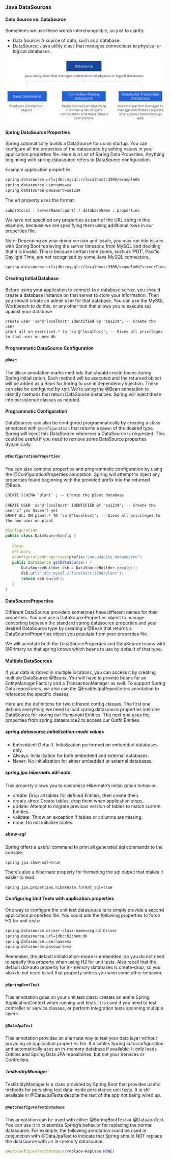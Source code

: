 ### Java DataSources

#### Data Source vs. DataSource

Sometimes we use these words interchangeable, so just to clarify:

* Data Source: A source of data, such as a database. 
* DataSource: Java utility class that manages connections to physical or logical databases.

![Alt text](JavaDataSourceObjects.png?raw=true "Types of Java DataSource Objects")

#### Spring DataSource Properties

Spring automatically builds a DataSource for us on startup. You can configure all the properties of the datasource by setting values in your application.properties file. Here is a List of Spring Data Properties. Anything beginning with spring.datasource refers to DataSource configuration.

Example application.properties:

```xml
spring.datasource.url=jdbc:mysql://localhost:3306/exampledb
spring.datasource.username=sa
spring.datasource.password=sa1234
```

The url property uses the format: 

```subprotocol : serverName[:port] / databaseName : properties```

We have not specified any properties as part of the URL string in this example, because we are specifying them using additional rows in our properties file.

Note: Depending on your driver version and locale, you may run into issues with Spring Boot retrieving the server timezone from MySQL and deciding that it is invalid. This is because certain time zones, such as ‘PDT’, Pacific Daylight Time, are not recognized by some Java MySQL connectors.

```xml
spring.datasource.url=jdbc:mysql://localhost:3306/exampledb?serverTimezone=UTC
```

#### Creating Initial Database

Before using your application to connect to a database server, you should create a database instance on that server to store your information. Then you should create an admin user for that database. You can use the MySQL Workbench to do this, or any other tool that allows you to execute sql against your database.
```mysql-sql
create user 'sa'@'localhost' identified by 'sa1234'; -- Create the user
grant all on exercise1.* to 'sa'@'localhost'; -- Gives all privileges to that user on new db
```

#### Programmatic DataSource Configuration

##### ```@Bean```

The ```@Bean``` annotation marks methods that should create beans during Spring initialization. Each method will be executed and the returned object will be added as a Bean for Spring to use in dependency injection. These can also be configured by xml. We’re using the @Bean annotation to identify methods that return DataSource instances. Spring will inject these into persistence classes as needed.

#### Programmatic Configuration

DataSources can also be configured programmatically by creating a class annotated with ```@Configuration``` that returns a ```@Bean``` of the desired type. Spring will inject this DataSource whenever a DataSource is requested. This could be useful if you need to retrieve some DataSource properties dynamically.

##### ```@ConfigurationProperties```

You can also combine properties and programmatic configuration by using the @ConfigurationProperties annotation. Spring will attempt to inject any properties found beginning with the provided prefix into the returned @Bean.

```dbn-sql
CREATE SCHEMA `plant` ; -- Create the plant database

CREATE USER 'sa'@'localhost' IDENTIFIED BY 'sa1234'; -- Create the user if you haven’t yet
GRANT ALL ON plant.* TO 'sa'@'localhost'; -- Gives all privileges to the new user on plant
```

```java
@Configuration
public class DataSourceConfig {

   @Bean
   @Primary
   @ConfigurationProperties(prefix="com.udacity.datasource")
   public DataSource getDataSource() {
       DataSourceBuilder dsb = DataSourceBuilder.create();
       dsb.url("jdbc:mysql://localhost:3306/plant");
       return dsb.build();
   }
}
```

#### DataSourceProperties

Different DataSource providers sometimes have different names for their properties. You can use a DataSourceProperties object to manage converting between the standard spring.datasource properties and your desired DataSource type by creating a @Bean that returns a DataSourceProperties object you populate from your properties file.

We will annotate both the DataSourceProperties and DataSource beans with @Primary so that spring knows which beans to use by default of that type.

#### Multiple DataSources

If your data is stored in multiple locations, you can access it by creating multiple DataSource @Beans. You will have to provide beans for an EntityManagerFactory and a TransactionManager as well. To support Spring Data repositories, we also use the @EnableJpaRepositories annotation to reference the specific classes.

Here are the definitions for two different config classes. The first one defines everything we need to load spring.datasource properties into one DataSource for storing our Humanoid Entities. The next one uses the properties from spring.datasource2 to access our Outfit Entities.

##### spring.datasource.initialization-mode values
* Embedded: Default. Initialization performed on embedded databases only.
* Always: Initialization for both embedded and external databases.
* Never: No initialization for either embedded or external databases.

##### spring.jpa.hibernate.ddl-auto

This property allows you to customize Hibernate’s initialization behavior.

* create: Drop all tables for defined Entities, then create them.
* create-drop: Create tables, drop them when application stops.
* update: Attempt to migrate previous version of tables to match current Entities.
* validate: Throw an exception if tables or columns are missing.
* none: Do not initialize tables.

##### show-sql

Spring offers a useful command to print all generated sql commands to the console:

```dbn-sql
spring.jpa.show-sql=true
```

There’s also a hibernate property for formatting the sql output that makes it easier to read:

```dbn-sql
spring.jpa.properties.hibernate.format_sql=true
```

#### Configuring Unit Tests with application.properties

One way to configure the unit test datasource is to simply provide a second application.properties file. You could add the following properties to force H2 for unit tests:

```xml
spring.datasource.driver-class-name=org.h2.Driver
spring.datasource.url=jdbc:h2:mem:db
spring.datasource.username=sa
spring.datasource.password=sa
```

Remember, the default initialization-mode is embedded, so you do not need to specify this property when using H2 for unit tests. Also recall that the default ddl-auto property for in-memory databases is create-drop, so you also do not need to set that property unless you wish some other behavior.

##### ```@SpringBootTest```

This annotation goes on your unit test class. creates an entire Spring ApplicationContext when running unit tests. It is used if you need to test controller or service classes, or perform integration tests spanning multiple layers.

##### ```@DataJpaTest```

This annotation provides an alternate way to test your data layer without providing an application.properties file. It disables Spring autoconfiguration and automatically uses an in-memory database if available. It only loads Entities and Spring Data JPA repositories, but not your Services or Controllers.

##### TestEntityManager

TestEntityManager is a class provided by Spring Boot that provides useful methods for persisting test data inside persistence unit tests. It is still available in @DataJpaTests despite the rest of the app not being wired up.

##### ```@AutoConfigureTestDatabase```

This annotation can be used with either @SpringBootTest or @DataJpaTest. You can use it to customize Spring’s behavior for replacing the normal datasource. For example, the following annotation could be used in conjunction with @DataJpaTest to indicate that Spring should NOT replace the datasource with an in-memory datasource.

```java
@AutoConfigureTestDatabase(replace=Replace.NONE)
```



